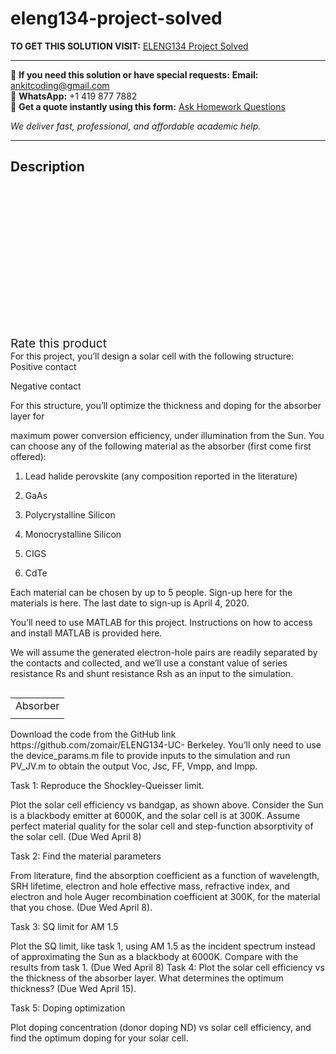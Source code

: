# eleng134-project-solved
**TO GET THIS SOLUTION VISIT:** [ELENG134 Project Solved](https://www.ankitcodinghub.com/product/eleng134-project-solved/)


---

📩 **If you need this solution or have special requests:** **Email:** ankitcoding@gmail.com  
📱 **WhatsApp:** +1 419 877 7882  
📄 **Get a quote instantly using this form:** [Ask Homework Questions](https://www.ankitcodinghub.com/services/ask-homework-questions/)

*We deliver fast, professional, and affordable academic help.*

---

<h2>Description</h2>



<div class="kk-star-ratings kksr-auto kksr-align-center kksr-valign-top" data-payload="{&quot;align&quot;:&quot;center&quot;,&quot;id&quot;:&quot;95656&quot;,&quot;slug&quot;:&quot;default&quot;,&quot;valign&quot;:&quot;top&quot;,&quot;ignore&quot;:&quot;&quot;,&quot;reference&quot;:&quot;auto&quot;,&quot;class&quot;:&quot;&quot;,&quot;count&quot;:&quot;0&quot;,&quot;legendonly&quot;:&quot;&quot;,&quot;readonly&quot;:&quot;&quot;,&quot;score&quot;:&quot;0&quot;,&quot;starsonly&quot;:&quot;&quot;,&quot;best&quot;:&quot;5&quot;,&quot;gap&quot;:&quot;4&quot;,&quot;greet&quot;:&quot;Rate this product&quot;,&quot;legend&quot;:&quot;0\/5 - (0 votes)&quot;,&quot;size&quot;:&quot;24&quot;,&quot;title&quot;:&quot;ELENG134 Project Solved&quot;,&quot;width&quot;:&quot;0&quot;,&quot;_legend&quot;:&quot;{score}\/{best} - ({count} {votes})&quot;,&quot;font_factor&quot;:&quot;1.25&quot;}">

<div class="kksr-stars">

<div class="kksr-stars-inactive">
            <div class="kksr-star" data-star="1" style="padding-right: 4px">


<div class="kksr-icon" style="width: 24px; height: 24px;"></div>
        </div>
            <div class="kksr-star" data-star="2" style="padding-right: 4px">


<div class="kksr-icon" style="width: 24px; height: 24px;"></div>
        </div>
            <div class="kksr-star" data-star="3" style="padding-right: 4px">


<div class="kksr-icon" style="width: 24px; height: 24px;"></div>
        </div>
            <div class="kksr-star" data-star="4" style="padding-right: 4px">


<div class="kksr-icon" style="width: 24px; height: 24px;"></div>
        </div>
            <div class="kksr-star" data-star="5" style="padding-right: 4px">


<div class="kksr-icon" style="width: 24px; height: 24px;"></div>
        </div>
    </div>

<div class="kksr-stars-active" style="width: 0px;">
            <div class="kksr-star" style="padding-right: 4px">


<div class="kksr-icon" style="width: 24px; height: 24px;"></div>
        </div>
            <div class="kksr-star" style="padding-right: 4px">


<div class="kksr-icon" style="width: 24px; height: 24px;"></div>
        </div>
            <div class="kksr-star" style="padding-right: 4px">


<div class="kksr-icon" style="width: 24px; height: 24px;"></div>
        </div>
            <div class="kksr-star" style="padding-right: 4px">


<div class="kksr-icon" style="width: 24px; height: 24px;"></div>
        </div>
            <div class="kksr-star" style="padding-right: 4px">


<div class="kksr-icon" style="width: 24px; height: 24px;"></div>
        </div>
    </div>
</div>


<div class="kksr-legend" style="font-size: 19.2px;">
            <span class="kksr-muted">Rate this product</span>
    </div>
    </div>
<div class="page" title="Page 1">
<div class="layoutArea">
<div class="column">
For this project, you’ll design a solar cell with the following structure:

</div>
</div>
<div class="layoutArea">
<div class="column">
Positive contact

Negative contact

For this structure, you’ll optimize the thickness and doping for the absorber layer for

maximum power conversion efficiency, under illumination from the Sun. You can choose any of the following material as the absorber (first come first offered):

1. Lead halide perovskite (any composition reported in the literature)

2. GaAs

3. Polycrystalline Silicon

4. Monocrystalline Silicon

5. CIGS

6. CdTe

Each material can be chosen by up to 5 people. Sign-up here for the materials is here. The last date to sign-up is April 4, 2020.

You’ll need to use MATLAB for this project. Instructions on how to access and install MATLAB is provided here.

We will assume the generated electron-hole pairs are readily separated by the contacts and collected, and we’ll use a constant value of series resistance Rs and shunt resistance Rsh as an input to the simulation.

</div>
</div>
<table>
<tbody>
<tr>
<td>
<div class="layoutArea">
<div class="column">
Absorber

</div>
</div>
</td>
</tr>
<tr>
<td></td>
</tr>
</tbody>
</table>
</div>
<div class="page" title="Page 2">
<div class="layoutArea">
<div class="column">
Download the code from the GitHub link https://github.com/zomair/ELENG134-UC- Berkeley. You’ll only need to use the device_params.m file to provide inputs to the simulation and run PV_JV.m to obtain the output Voc, Jsc, FF, Vmpp, and Impp.

Task 1: Reproduce the Shockley-Queisser limit.

Plot the solar cell efficiency vs bandgap, as shown above. Consider the Sun is a blackbody emitter at 6000K, and the solar cell is at 300K. Assume perfect material quality for the solar cell and step-function absorptivity of the solar cell. (Due Wed April 8)

Task 2: Find the material parameters

From literature, find the absorption coefficient as a function of wavelength, SRH lifetime, electron and hole effective mass, refractive index, and electron and hole Auger recombination coefficient at 300K, for the material that you chose. (Due Wed April 8).

Task 3: SQ limit for AM 1.5

Plot the SQ limit, like task 1, using AM 1.5 as the incident spectrum instead of approximating the Sun as a blackbody at 6000K. Compare with the results from task 1. (Due Wed April 8) Task 4: Plot the solar cell efficiency vs the thickness of the absorber layer. What determines the optimum thickness? (Due Wed April 15).

Task 5: Doping optimization

Plot doping concentration (donor doping ND) vs solar cell efficiency, and find the optimum doping for your solar cell.

</div>
</div>
</div>
